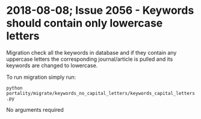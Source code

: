 # 2018-08-08; Issue 2056 - Keywords should contain only lowercase letters

Migration check all the keywords in database and if they contain any uppercase letters the corresponding journal/article is pulled and its keywords are changed to lowercase.

To run migration simply run:

`python portality/migrate/keywords_no_capital_letters/keywords_capital_letters.py`

No arguments required
